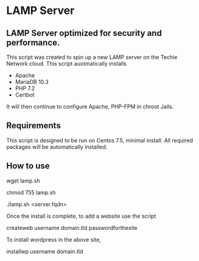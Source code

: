# LAMP Server

## LAMP Server optimized for security and performance.

This script was created to spin up a new LAMP server on the Techie Network cloud. This script auotmatically installs
- Apache
- MariaDB 10.3
- PHP 7.2
- Certbot

It will then continue to configure Apache, PHP-FPM in chroot Jails.

## Requirements
This script is designed to be run on Centos 7.5, minimal install. All required packages will be automatically installed.

## How to use

wget lamp.sh

chmod 755 lamp.sh

./lamp.sh <servername> <server.fqdn> <webmaster email>
  
Once the install is complete, to add a website use the script

createweb username domain.tld passwordforthesite

To install wordpress in the above site,

installwp username domain.tld


